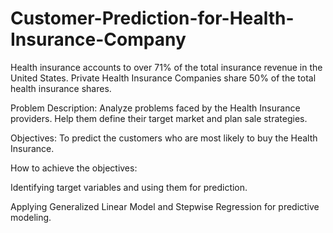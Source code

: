 # Customer-Prediction-for-Health-Insurance-Company

Health insurance accounts to over 71% of the total insurance revenue in the United States.
Private Health Insurance Companies share 50% of the total health insurance shares.

Problem Description:
Analyze problems faced by the Health Insurance providers.
Help them define their target market and plan sale strategies.

Objectives:
To predict the customers who are most likely to buy the Health Insurance.

How to achieve the objectives:

Identifying target variables and using them for prediction.

Applying Generalized Linear Model and Stepwise Regression for predictive modeling.

